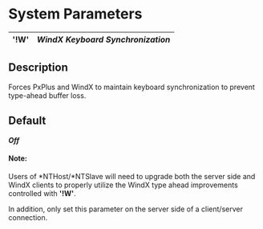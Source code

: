 # System Parameters

**'!W'** |  **_WindX Keyboard Synchronization_**  
---|---  
  
##  Description

Forces PxPlus and WindX to maintain keyboard synchronization to prevent type-ahead buffer loss. 

##  Default

**_Off_**

#### **Note:**  
Users of *NTHost/*NTSlave will need to upgrade both the server side and WindX clients to properly utilize the WindX type ahead improvements controlled with **'!W'**.  
  
In addition, only set this parameter on the server side of a client/server connection.
